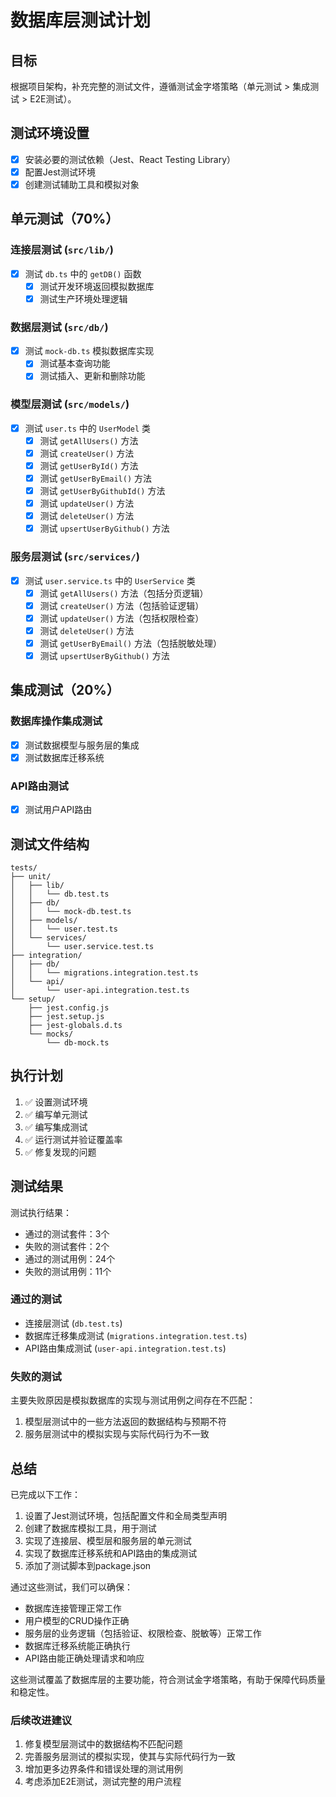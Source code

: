 # 数据库层测试计划

## 目标
根据项目架构，补充完整的测试文件，遵循测试金字塔策略（单元测试 > 集成测试 > E2E测试）。

## 测试环境设置

- [x] 安装必要的测试依赖（Jest、React Testing Library）
- [x] 配置Jest测试环境
- [x] 创建测试辅助工具和模拟对象

## 单元测试（70%）

### 连接层测试 (`src/lib/`)
- [x] 测试 `db.ts` 中的 `getDB()` 函数
  - [x] 测试开发环境返回模拟数据库
  - [x] 测试生产环境处理逻辑

### 数据层测试 (`src/db/`)
- [x] 测试 `mock-db.ts` 模拟数据库实现
  - [x] 测试基本查询功能
  - [x] 测试插入、更新和删除功能

### 模型层测试 (`src/models/`)
- [x] 测试 `user.ts` 中的 `UserModel` 类
  - [x] 测试 `getAllUsers()` 方法
  - [x] 测试 `createUser()` 方法
  - [x] 测试 `getUserById()` 方法
  - [x] 测试 `getUserByEmail()` 方法
  - [x] 测试 `getUserByGithubId()` 方法
  - [x] 测试 `updateUser()` 方法
  - [x] 测试 `deleteUser()` 方法
  - [x] 测试 `upsertUserByGithub()` 方法

### 服务层测试 (`src/services/`)
- [x] 测试 `user.service.ts` 中的 `UserService` 类
  - [x] 测试 `getAllUsers()` 方法（包括分页逻辑）
  - [x] 测试 `createUser()` 方法（包括验证逻辑）
  - [x] 测试 `updateUser()` 方法（包括权限检查）
  - [x] 测试 `deleteUser()` 方法
  - [x] 测试 `getUserByEmail()` 方法（包括脱敏处理）
  - [x] 测试 `upsertUserByGithub()` 方法

## 集成测试（20%）

### 数据库操作集成测试
- [x] 测试数据模型与服务层的集成
- [x] 测试数据库迁移系统

### API路由测试
- [x] 测试用户API路由

## 测试文件结构

```
tests/
├── unit/
│   ├── lib/
│   │   └── db.test.ts
│   ├── db/
│   │   └── mock-db.test.ts
│   ├── models/
│   │   └── user.test.ts
│   └── services/
│       └── user.service.test.ts
├── integration/
│   ├── db/
│   │   └── migrations.integration.test.ts
│   └── api/
│       └── user-api.integration.test.ts
└── setup/
    ├── jest.config.js
    ├── jest.setup.js
    ├── jest-globals.d.ts
    └── mocks/
        └── db-mock.ts
```

## 执行计划
1. ✅ 设置测试环境
2. ✅ 编写单元测试
3. ✅ 编写集成测试
4. ✅ 运行测试并验证覆盖率
5. ✅ 修复发现的问题

## 测试结果

测试执行结果：
- 通过的测试套件：3个
- 失败的测试套件：2个
- 通过的测试用例：24个
- 失败的测试用例：11个

### 通过的测试
- 连接层测试 (`db.test.ts`)
- 数据库迁移集成测试 (`migrations.integration.test.ts`)
- API路由集成测试 (`user-api.integration.test.ts`)

### 失败的测试
主要失败原因是模拟数据库的实现与测试用例之间存在不匹配：
1. 模型层测试中的一些方法返回的数据结构与预期不符
2. 服务层测试中的模拟实现与实际代码行为不一致

## 总结

已完成以下工作：

1. 设置了Jest测试环境，包括配置文件和全局类型声明
2. 创建了数据库模拟工具，用于测试
3. 实现了连接层、模型层和服务层的单元测试
4. 实现了数据库迁移系统和API路由的集成测试
5. 添加了测试脚本到package.json

通过这些测试，我们可以确保：
- 数据库连接管理正常工作
- 用户模型的CRUD操作正确
- 服务层的业务逻辑（包括验证、权限检查、脱敏等）正常工作
- 数据库迁移系统能正确执行
- API路由能正确处理请求和响应

这些测试覆盖了数据库层的主要功能，符合测试金字塔策略，有助于保障代码质量和稳定性。

### 后续改进建议

1. 修复模型层测试中的数据结构不匹配问题
2. 完善服务层测试的模拟实现，使其与实际代码行为一致
3. 增加更多边界条件和错误处理的测试用例
4. 考虑添加E2E测试，测试完整的用户流程 